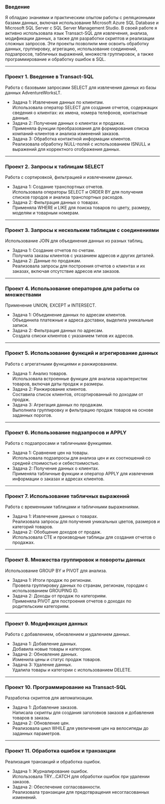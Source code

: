 ### Введение
Я обладаю знаниями и практическим опытом работы с реляционными базами данных, включая использование Microsoft Azure SQL Database и Microsoft SQL Server с SQL Server Management Studio. В своей работе я активно использовала язык Transact-SQL для извлечения, анализа, модификации данных, а также для разработки скриптов и реализации сложных запросов. Эти проекты позволили мне освоить обработку данных, группировку, агрегацию, использование соединений, подзапросов, табличных выражений, множеств группировок, а также программирование и обработку ошибок в SQL.

---

### Проект 1. Введение в Transact-SQL
Работа с базовыми запросами SELECT для извлечения данных из базы данных AdventureWorksLT.  

- Задача 1: Извлечение данных по клиентам.  
  Использовала оператор SELECT для создания отчетов, содержащих сведения о клиентах: их имена, номера телефонов, контактные данные.  
- Задача 2: Получение данных о клиентах и продажах.  
  Применяла функции преобразования для формирования списка компаний-клиентов и анализа изменений заказов.  
- Задача 3: Обработка контактной информации клиентов.  
  Реализовала обработку NULL-полей с использованием ISNULL и выражений для корректного отображения данных.  

---

### Проект 2. Запросы к таблицам SELECT  
Работа с сортировкой, фильтрацией и извлечением данных.  

- Задача 1: Создание транспортных отчетов.  
  Использовала операторы SELECT и ORDER BY для получения списков городов и анализа транспортных расходов.  
- Задача 2: Фильтрация данных о товарах.  
  Применяла WHERE и LIKE для поиска товаров по цвету, размеру, моделям и товарным номерам.  

---

### Проект 3. Запросы к нескольким таблицам с соединениями  
Использование JOIN для объединения данных из разных таблиц.  

- Задача 1: Создание отчетов по счетам.  
  Получила заказы клиентов с указанием адресов и других деталей.  
- Задача 2: Данные по продажам.  
  Реализовала запросы для построения отчетов о клиентах и их заказах, включая отсутствие адресов или заказов.  

---

### Проект 4. Использование операторов для работы со множествами  
Применение UNION, EXCEPT и INTERSECT.  

- Задача 1: Объединение данных по адресам клиентов.  
  Объединила платежные и адреса доставки, выделила уникальные записи.  
- Задача 2: Фильтрация данных по адресам.  
  Создала списки клиентов с указанием типов их адресов.  

---

### Проект 5. Использование функций и агрегирование данных  
Работа с агрегатными функциями и ранжированием.  

- Задача 1: Анализ товаров.  
  Использовала встроенные функции для анализа характеристик товаров, включая даты продаж и размеры.  
- Задача 2: Ранжирование клиентов.  
  Составила список клиентов, отсортированный по доходам от продаж.  
- Задача 3: Агрегация данных по продажам.  
  Выполнила группировку и фильтрацию продаж товаров на основе заданных порогов.  

---

### Проект 6. Использование подзапросов и APPLY  
Работа с подзапросами и табличными функциями.  

- Задача 1: Сравнение цен на товары.  
  Использовала подзапросы для анализа цен и их соотношений со средней стоимостью и себестоимостью.  
- Задача 2: Получение данных о клиентах.  
  Применяла табличные функции и оператор APPLY для извлечения информации о заказах и адресах клиентов.  

---

### Проект 7. Использование табличных выражений  
Работа с временными таблицами и табличными выражениями.  

- Задача 1: Извлечение данных о товарах.  
  Реализовала запросы для получения уникальных цветов, размеров и категорий товаров.  
- Задача 2: Обобщение доходов от продаж.  
  Использовала CTE и производные таблицы для создания отчетов о продажах.  

---

### Проект 8. Множества группировок и повороты данных  
Использование GROUP BY и PIVOT для анализа.  

- Задача 1: Итоги продаж по регионам.  
  Провела группировку данных по странам, регионам, городам с использованием GROUPING ID.  
- Задача 2: Доходы от продаж по категориям.  
  Применяла PIVOT для построения отчетов о доходах по родительским категориям.  

---

### Проект 9. Модификация данных  
Работа с добавлением, обновлением и удалением данных.  

- Задача 1: Добавление данных.  
  Добавила новые товары и категории.  
- Задача 2: Обновление данных.  
  Изменила цены и статус продаж товаров.  
- Задача 3: Удаление данных.  
  Удалила товары и категории с использованием DELETE.  

---

### Проект 10. Программирование на Transact-SQL  
Разработка скриптов для автоматизации.  

- Задача 1: Добавление заказов.  
  Написала скрипты для создания заголовков заказов и добавления товаров в заказы.  
- Задача 2: Обновление цен.  
  Реализовала цикл WHILE для увеличения цен на велосипеды до заданных параметров.  

---

### Проект 11. Обработка ошибок и транзакции  
Реализация транзакций и обработка ошибок.  

- Задача 1: Журналирование ошибок.  
  Использовала TRY...CATCH для обработки ошибок при удалении заказов.  
- Задача 2: Обеспечение согласованности.  
  Реализовала транзакции для предотвращения несогласованных изменений.  
